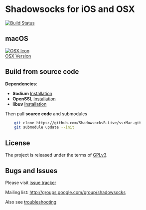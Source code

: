 Shadowsocks for iOS and OSX
===========================
[![Build Status](https://travis-ci.org/shadowsocks/shadowsocks-iOS.svg?branch=master)](https://travis-ci.org/shadowsocks/shadowsocks-iOS)


macOS
-----
[![OSX Icon](https://raw.github.com/shadowsocks/shadowsocks-iOS/master/osx_128.png)](https://github.com/shadowsocks/shadowsocks-iOS/wiki/Shadowsocks-for-OSX-Help)  
[OSX Version](https://github.com/shadowsocks/shadowsocks-iOS/wiki/Shadowsocks-for-OSX-Help)


Build from source code
-----
**Dependencies**:
 * **Sodium** [Installation](https://download.libsodium.org/doc/installation/index.html)
 * **OpenSSL** [Installation](https://github.com/openssl/openssl/blob/master/INSTALL)
 * **libuv** [Installation](https://github.com/libuv/libuv#build-instructions)

Then pull **source code** and submodules
```bash
    git clone https://github.com/ShadowsocksR-Live/ssrMac.git
    git submodule update --init
```


License
-------
The project is released under the terms of [GPLv3](https://raw.github.com/shadowsocks/shadowsocks-iOS/master/LICENSE).

Bugs and Issues
----------------

Please visit [issue tracker](https://github.com/shadowsocks/shadowsocks-iOS/issues?state=open)

Mailing list: http://groups.google.com/group/shadowsocks

Also see [troubleshooting](https://github.com/clowwindy/shadowsocks/wiki/Troubleshooting)
